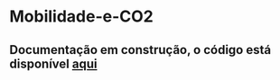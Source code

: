 # Mobilidade-e-CO2
 
## Documentação em construção, o código está disponível [aqui](https://github.com/LissesCastro/Mobilidade-e-CO2/blob/main/analise.ipynb)
